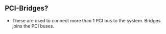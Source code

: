 ## PCI-Bridges? 
- These are used to connect more than 1 PCI bus to the system. Bridges joins the PCI buses.
